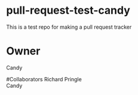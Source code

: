 # pull-request-test-candy
This is a test repo for making a pull request tracker

# Owner
Candy

#Collaborators
Richard Pringle  
Candy
